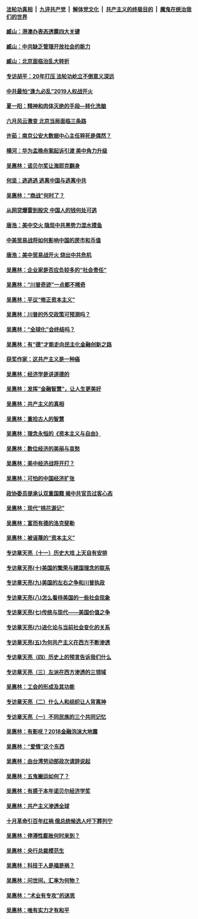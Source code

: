 ####  [法轮功真相](../../../../basic/blob/master/README.md?t=10021713) &nbsp;|&nbsp; [九评共产党](../../../../9ping.md/blob/master/README.md?t=10021713) &nbsp;|&nbsp; [解体党文化](../../../../jtdwh.md/blob/master/README.md?t=10021713)  &nbsp;|&nbsp; [共产主义的终极目的](../../../../gczydzjmd.md/blob/master/README.md?t=10021713) &nbsp;|&nbsp; [魔鬼在统治我们的世界](../../../../mgztzwmdsj.md/blob/master/README.md?t=10021713) 

#### [臧山：港澳办表态透露四大关键](../pages/nsc423/n11421628.md?t=10021713) 

#### [臧山：中共缺乏管理开放社会的能力](../pages/nsc423/n11407457.md?t=10021713) 

#### [臧山：北京面临治乱大转折](../pages/nsc423/n11406895.md?t=10021713) 

#### [专访胡平：20年打压 法轮功屹立不倒意义深远](../pages/nsc423/n11398800.md?t=10021713) 

#### [中共最怕“逢九必乱”2019人权战开火](../pages/nsc423/n11385248.md?t=10021713) 

#### [夏一阳：精神和肉体灭绝的手段—转化洗脑](../pages/nsc423/n11368250.md?t=10021713) 

#### [六月风云激变 北京当局面临三条路](../pages/nsc423/n11313668.md?t=10021713) 

#### [许茹：南京公安大数据中心主任猝死是偶然？](../pages/nsc423/n11064744.md?t=10021713) 

#### [横河：华为孟晚舟案起诉引渡 美中角力升级](../pages/nsc423/n11027230.md?t=10021713) 

#### [吴惠林：诺贝尔奖让海耶克翻身](../pages/nsc423/n10890049.md?t=10021713) 

#### [何坚：逃逃逃 逃离中国与逃离中共](../pages/nsc423/n10592891.md?t=10021713) 

#### [吴惠林：“商战”何时了？](../pages/nsc423/n10573558.md?t=10021713) 

#### [从网贷爆雷到股灾 中国人的钱何处可逃](../pages/nsc423/n10572800.md?t=10021713) 

#### [唐浩：美中交火 隐现中共黑势力混水摸鱼](../pages/nsc423/n10544040.md?t=10021713) 

#### [中美贸易战将如何影响中国的房市和币值](../pages/nsc423/n10543697.md?t=10021713) 

#### [唐浩：美中贸易战开火 烧出中共危机](../pages/nsc423/n10540126.md?t=10021713) 

#### [吴惠林：企业家是否应负较多的“社会责任”](../pages/nsc423/n10535022.md?t=10021713) 

#### [吴惠林：“川普奇迹”一点都不稀奇](../pages/nsc423/n10512808.md?t=10021713) 

#### [吴惠林：平议“修正资本主义”](../pages/nsc423/n10495724.md?t=10021713) 

#### [吴惠林：川普的外交政策可预测吗？](../pages/nsc423/n10462387.md?t=10021713) 

#### [吴惠林：“全球化”会终结吗？](../pages/nsc423/n10452838.md?t=10021713) 

#### [吴惠林：有“德”才能走向民主化金融创新之路](../pages/nsc423/n10432292.md?t=10021713) 

#### [获奖作家：这共产主义是一种癌](../pages/nsc423/n10431541.md?t=10021713) 

#### [吴惠林：经济学是讲道德的](../pages/nsc423/n10398014.md?t=10021713) 

#### [吴惠林：发挥“金融智慧”，让人生更美好](../pages/nsc423/n10375019.md?t=10021713) 

#### [吴惠林：共产主义的真相](../pages/nsc423/n10351394.md?t=10021713) 

#### [吴惠林：重拾古人的智慧](../pages/nsc423/n10337691.md?t=10021713) 

#### [吴惠林：理念永恒的《资本主义与自由》](../pages/nsc423/n10316274.md?t=10021713) 

#### [吴惠林：数位经济的美丽与哀愁](../pages/nsc423/n10292946.md?t=10021713) 

#### [吴惠林：美中经济战将开打？](../pages/nsc423/n10258825.md?t=10021713) 

#### [吴惠林：可怕的中国经济扩张](../pages/nsc423/n10219147.md?t=10021713) 

#### [政协委员提承认双重国籍 揭中共官员过客心态](../pages/nsc423/n10208809.md?t=10021713) 

#### [吴惠林：现代“桃花源记”](../pages/nsc423/n10185234.md?t=10021713) 

#### [吴惠林：富而有德的洛克斐勒](../pages/nsc423/n10142264.md?t=10021713) 

#### [吴惠林：被诬蔑的“资本主义”](../pages/nsc423/n10124816.md?t=10021713) 

#### [专访章天亮（十一）历史大戏 上天自有安排](../pages/nsc423/n10094905.md?t=10021713) 

#### [专访章天亮(十)美国的繁荣与建国理念的联系](../pages/nsc423/n10094899.md?t=10021713) 

#### [专访章天亮(九)美国的左右之争和川普执政](../pages/nsc423/n10094889.md?t=10021713) 

#### [专访章天亮(八)怎么看待美国的一些社会现象](../pages/nsc423/n10094857.md?t=10021713) 

#### [专访章天亮(七)传统与现代——美国价值之争](../pages/nsc423/n10093140.md?t=10021713) 

#### [专访章天亮(六)进化论与当前社会变化的关系](../pages/nsc423/n10092036.md?t=10021713) 

#### [专访章天亮(五)为何共产主义在西方不断渗透](../pages/nsc423/n10083620.md?t=10021713) 

#### [专访章天亮（四）历史上的预言告诉我们什么](../pages/nsc423/n10083606.md?t=10021713) 

#### [专访章天亮（三）左派在西方渗透的三领域](../pages/nsc423/n10081115.md?t=10021713) 

#### [吴惠林：工会的形成及其功能](../pages/nsc423/n10080633.md?t=10021713) 

#### [专访章天亮（二）什么人和组织让人背离神](../pages/nsc423/n10076637.md?t=10021713) 

#### [专访章天亮（一）不同民族的三个共同记忆](../pages/nsc423/n10074188.md?t=10021713) 

#### [吴惠林：有影呒？2018金融泡沫大地震](../pages/nsc423/n10040534.md?t=10021713) 

#### [吴惠林：“爱情”这个东西](../pages/nsc423/n10019423.md?t=10021713) 

#### [吴惠林：由台湾劳动部政次请辞说起](../pages/nsc423/n9979679.md?t=10021713) 

#### [吴惠林：五鬼搬运如何了？](../pages/nsc423/n9925338.md?t=10021713) 

#### [吴惠林：有感于本年诺贝尔经济学奖](../pages/nsc423/n9871883.md?t=10021713) 

#### [吴惠林：共产主义渗透全球](../pages/nsc423/n9812748.md?t=10021713) 

#### [十月革命引百年红祸 俄总统候选人吁下葬列宁](../pages/nsc423/n9810182.md?t=10021713) 

#### [吴惠林：停滞性膨胀何时来到？](../pages/nsc423/n9764136.md?t=10021713) 

#### [吴惠林：央行总裁模范生](../pages/nsc423/n9728134.md?t=10021713) 

#### [吴惠林：科技于人是福是祸？](../pages/nsc423/n9672982.md?t=10021713) 

#### [吴惠林：问世间，汇率为何物？](../pages/nsc423/n9621788.md?t=10021713) 

#### [吴惠林：“术业有专攻”的迷思](../pages/nsc423/n9580363.md?t=10021713) 

#### [吴惠林：唯有实力才有和平](../pages/nsc423/n9529599.md?t=10021713) 

